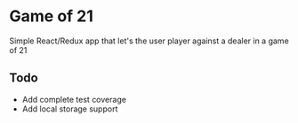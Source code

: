 # Game of 21

Simple React/Redux app that let's the user player against a dealer in a game of 21

## Todo
- Add complete test coverage
- Add local storage support